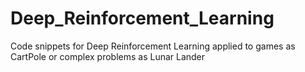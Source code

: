 # Deep_Reinforcement_Learning

Code snippets for Deep Reinforcement Learning applied to games as CartPole or complex problems as Lunar Lander
